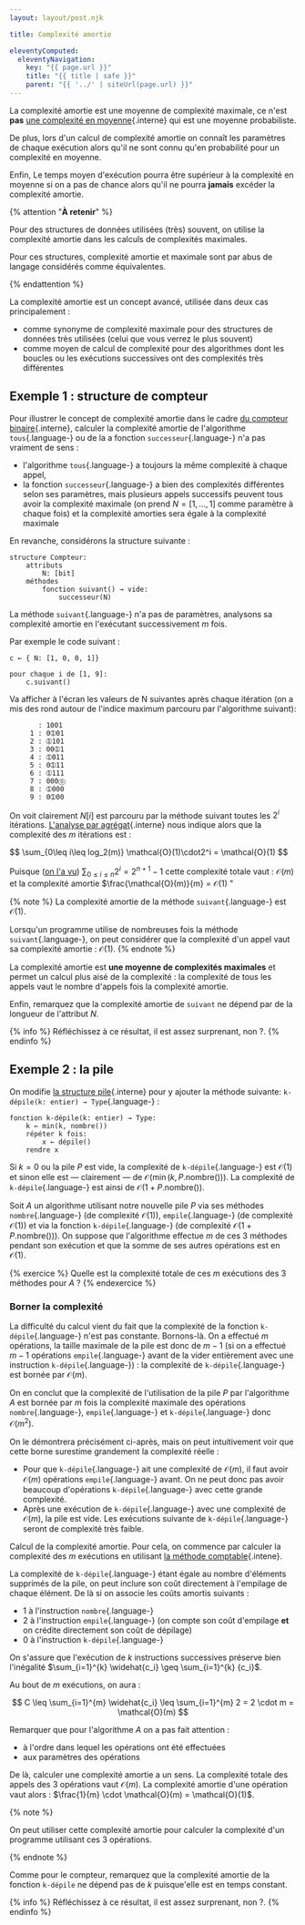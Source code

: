 ```yaml
---
layout: layout/post.njk

title: Complexité amortie

eleventyComputed:
  eleventyNavigation:
    key: "{{ page.url }}"
    title: "{{ title | safe }}"
    parent: "{{ '../' | siteUrl(page.url) }}"
---
```


La complexité amortie est une moyenne de complexité maximale, ce n'est **pas** [une complexité en moyenne](../../complexité-moyenne){.interne} qui est une moyenne probabiliste.

De plus, lors d'un calcul de complexité amortie on connaît les paramètres de chaque exécution alors qu'il ne sont connu qu'en probabilité pour un complexité en moyenne.

Enfin, Le temps moyen d'exécution pourra être supérieur à la complexité en moyenne si on a pas de chance alors qu'il ne pourra **jamais** excéder la complexité amortie.

{% attention "**À retenir**" %}

Pour des structures de données utilisées (très) souvent, on utilise la complexité amortie dans les calculs de complexités maximales.

Pour ces structures, complexité amortie et maximale sont par abus de langage considérés comme équivalentes.

{% endattention %}

La complexité amortie est un concept avancé, utilisée dans deux cas principalement :

- comme synonyme de complexité maximale pour des structures de données très utilisées (celui que vous verrez le plus souvent)
- comme moyen de calcul de complexité pour des algorithmes dont les boucles ou les exécutions successives ont des complexités très différentes

## Exemple 1 : structure de compteur

Pour illustrer le concept de complexité amortie dans le cadre [du compteur binaire](../analyse/#algorithme-compteur-binaire){.interne}, calculer la complexité amortie de l'algorithme `tous`{.language-} ou de la a fonction `successeur`{.language-} n'a pas vraiment de sens :

- l'algorithme `tous`{.language-} a toujours la même complexité à chaque appel,
- la fonction `successeur`{.language-} a bien des complexités différentes selon ses paramètres, mais plusieurs appels successifs peuvent tous avoir la complexité maximale (on prend $N = [1, ..., 1]$ comme paramètre à chaque fois) et la complexité amorties sera égale à la complexité maximale

En revanche, considérons la structure suivante :

<span id="structure-compteur-binaire"></span>

```pseudocode
structure Compteur:
    attributs
        N: [bit]
    méthodes
        fonction suivant() → vide:
            successeur(N)
```

La méthode `suivant`{.language-} n'a pas de paramètres, analysons sa complexité amortie en l'exécutant successivement $m$ fois.

Par exemple le code suivant :

```pseudocode
c ← { N: [1, 0, 0, 1]}

pour chaque i de [1, 9]:
    c.suivant()
```

Va afficher à l'écran les valeurs de N suivantes après chaque itération (on a mis des rond autour de l'indice maximum parcouru par l'algorithme suivant):

```text
       : 1001
     1 : 0➀01
     2 : ➀101
     3 : 00➀1
     4 : ➀011
     5 : 0➀11
     6 : ➀111
     7 : 000⓪
     8 : ➀000
     9 : 0➀00

```

On voit clairement $N[i]$ est parcouru par la méthode suivant toutes les $2^i$ itérations. [L'analyse par agrégat](../analyses/#méthode-agrégat){.interne} nous indique alors que la complexité des $m$ itérations est :

<div>
$$
\sum_{0\leq i\leq log_2(m)} \mathcal{O}(1)\cdot2^i = \mathcal{O}(1)
$$
</div>

Puisque ([on l'a vu](../../projet-sommes-classiques/)) $\sum_{0\leq i \leq n}2^i = 2^{n+1}-1$ cette complexité totale vaut : $\mathcal{O}(m)$ et la complexité amortie $\frac{\mathcal{O}(m)}{m} = $\mathcal{O}(1)$ "

{% note %}
La complexité amortie de la méthode `suivant`{.language-} est $\mathcal{O}(1)$.

Lorsqu'un programme utilise de nombreuses fois la méthode `suivant`{.language-}, on peut considérer que la complexité d'un appel vaut sa complexité amortie : $\mathcal{O}(1)$.
{% endnote %}

La complexité amortie est **une moyenne de complexités maximales** et permet un calcul plus aisé de la complexité : la complexité de tous les appels vaut le nombre d'appels fois la complexité amortie.

Enfin, remarquez que la complexité amortie de `suivant` ne dépend par de la longueur de l'attribut $N$.

{% info %}
Réfléchissez à ce résultat, il est assez surprenant, non ?.
{% endinfo %}

## Exemple 2 : la pile

On modifie [la structure pile](../../structure-pile-file/pile/#structure-pile){.interne} pour y ajouter la méthode suivante: `k-dépile(k: entier) → Type`{.language-} :

```pseudocode
fonction k-dépile(k: entier) → Type:
    k ← min(k, nombre())
    répéter k fois:
        x ← dépile()
    rendre x
```

Si $k = 0$ ou la pile $P$ est vide, la complexité de `k-dépile`{.language-} est $\mathcal{O}(1)$ et sinon elle est — clairement — de $\mathcal{O}(\min(k, P.\text{nombre()}))$. La complexité de `k-dépile`{.language-} est ainsi de $\mathcal{O}(1 + P.\text{nombre()})$.

Soit $A$ un algorithme utilisant notre nouvelle pile $P$ via ses méthodes `nombre`{.language-} (de complexité $\mathcal{O}(1)$), `empile`{.language-} (de complexité $\mathcal{O}(1)$) et via la fonction `k-dépile`{.language-} (de complexité $\mathcal{O}(1 + P.\text{nombre()})$). On suppose que l'algorithme effectue $m$ de ces 3 méthodes pendant son exécution et que la somme de ses autres opérations est en $\mathcal{O}(1)$.

{% exercice %}
Quelle est la complexité totale de ces $m$ exécutions des 3 méthodes pour $A$ ?
{% endexercice %}

### Borner la complexité

La difficulté du calcul vient du fait que la complexité de la fonction `k-dépile`{.language-} n'est pas constante. Bornons-là. On a effectué $m$ opérations, la taille maximale de la pile est donc de $m-1$ (si on a effectué $m-1$ opérations `empile`{.language-} avant de la vider entièrement avec une instruction `k-dépile`{.language-}) : la complexité de `k-dépile`{.language-} est bornée par $\mathcal{O}(m)$.

On en conclut que la complexité de l'utilisation de la pile $P$ par l'algorithme $A$ est bornée par $m$ fois la complexité maximale des opérations `nombre`{.language-}, `empile`{.language-} et `k-dépile`{.language-} donc $\mathcal{O}(m^2)$.

On le démontrera précisément ci-après, mais on peut intuitivement voir que cette borne surestime grandement la complexité réelle :

- Pour que `k-dépile`{.language-} ait une complexité de $\mathcal{O}(m)$, il faut avoir $\mathcal{O}(m)$ opérations `empile`{.language-} avant. On ne peut donc pas avoir beaucoup d'opérations `k-dépile`{.language-} avec cette grande complexité.
- Après une exécution de `k-dépile`{.language-} avec une complexité de $\mathcal{O}(m)$, la pile est vide. Les exécutions suivante de `k-dépile`{.language-} seront de complexité très faible.

Calcul de la complexité amortie. Pour cela, on commence par calculer la complexité des $m$ exécutions en utilisant [la méthode comptable](../analyses/#méthode-comptable){.intene}.

La complexité de `k-dépile`{.language-} étant égale au nombre d'éléments supprimés de la pile, on peut inclure son coût directement à l'empilage de chaque élément. De là si on associe les coûts amortis suivants :

- 1 à l'instruction `nombre`{.language-}
- 2 à l'instruction `empile`{.language-} (on compte son coût d'empilage **et** on crédite directement son coût de dépilage)
- 0 à l'instruction `k-dépile`{.language-}

On s'assure que l'exécution de $k$ instructions successives préserve bien l'inégalité $\sum_{i=1}^{k} \widehat{c_i} \geq \sum_{i=1}^{k} {c_i}$.

Au bout de $m$ exécutions, on aura :

$$
C \leq \sum_{i=1}^{m} \widehat{c_i} \leq \sum_{i=1}^{m} 2 = 2 \cdot m = \mathcal{O}(m)
$$

Remarquer que pour l'algorithme $A$ on a pas fait attention :

- à l'ordre dans lequel les opérations ont été effectuées
- aux paramètres des opérations

De là, calculer une complexité amortie a un sens. La complexité totale des appels des 3 opérations vaut $\mathcal{O}(m)$. La complexité amortie d'une opération vaut alors : $\frac{1}{m} \cdot \mathcal{O}(m) = \mathcal{O}(1)$.

{% note %}

On peut utiliser cette complexité amortie pour calculer la complexité d'un programme utilisant ces 3 opérations.

{% endnote %}

Comme pour le compteur, remarquez que la complexité amortie de la fonction `k-dépile` ne dépend pas de $k$ puisque'elle est en temps constant.

{% info %}
Réfléchissez à ce résultat, il est assez surprenant, non ?.
{% endinfo %}
